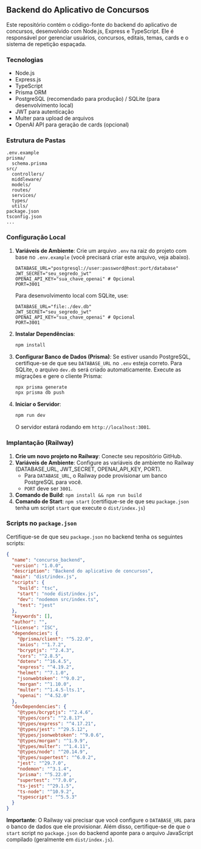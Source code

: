## Backend do Aplicativo de Concursos

Este repositório contém o código-fonte do backend do aplicativo de concursos, desenvolvido com Node.js, Express e TypeScript. Ele é responsável por gerenciar usuários, concursos, editais, temas, cards e o sistema de repetição espaçada.

### Tecnologias

- Node.js
- Express.js
- TypeScript
- Prisma ORM
- PostgreSQL (recomendado para produção) / SQLite (para desenvolvimento local)
- JWT para autenticação
- Multer para upload de arquivos
- OpenAI API para geração de cards (opcional)

### Estrutura de Pastas

```
.env.example
prisma/
  schema.prisma
src/
  controllers/
  middleware/
  models/
  routes/
  services/
  types/
  utils/
package.json
tsconfig.json
...
```

### Configuração Local

1.  **Variáveis de Ambiente**: Crie um arquivo `.env` na raiz do projeto com base no `.env.example` (você precisará criar este arquivo, veja abaixo).
    ```
    DATABASE_URL="postgresql://user:password@host:port/database"
    JWT_SECRET="seu_segredo_jwt"
    OPENAI_API_KEY="sua_chave_openai" # Opcional
    PORT=3001
    ```
    Para desenvolvimento local com SQLite, use:
    ```
    DATABASE_URL="file:./dev.db"
    JWT_SECRET="seu_segredo_jwt"
    OPENAI_API_KEY="sua_chave_openai" # Opcional
    PORT=3001
    ```

2.  **Instalar Dependências**:
    ```bash
    npm install
    ```

3.  **Configurar Banco de Dados (Prisma)**:
    Se estiver usando PostgreSQL, certifique-se de que seu `DATABASE_URL` no `.env` esteja correto.
    Para SQLite, o arquivo `dev.db` será criado automaticamente.
    Execute as migrações e gere o cliente Prisma:
    ```bash
    npx prisma generate
    npx prisma db push
    ```

4.  **Iniciar o Servidor**:
    ```bash
    npm run dev
    ```
    O servidor estará rodando em `http://localhost:3001`.

### Implantação (Railway)

1.  **Crie um novo projeto no Railway**: Conecte seu repositório GitHub.
2.  **Variáveis de Ambiente**: Configure as variáveis de ambiente no Railway (DATABASE_URL, JWT_SECRET, OPENAI_API_KEY, PORT).
    *   Para `DATABASE_URL`, o Railway pode provisionar um banco PostgreSQL para você.
    *   `PORT` deve ser `3001`.
3.  **Comando de Build**: `npm install && npm run build`
4.  **Comando de Start**: `npm start` (certifique-se de que seu `package.json` tenha um script `start` que execute o `dist/index.js`)

### Scripts no `package.json`

Certifique-se de que seu `package.json` no backend tenha os seguintes scripts:

```json
{
  "name": "concurso_backend",
  "version": "1.0.0",
  "description": "Backend do aplicativo de concursos",
  "main": "dist/index.js",
  "scripts": {
    "build": "tsc",
    "start": "node dist/index.js",
    "dev": "nodemon src/index.ts",
    "test": "jest"
  },
  "keywords": [],
  "author": "",
  "license": "ISC",
  "dependencies": {
    "@prisma/client": "^5.22.0",
    "axios": "^1.7.2",
    "bcryptjs": "^2.4.3",
    "cors": "^2.8.5",
    "dotenv": "^16.4.5",
    "express": "^4.19.2",
    "helmet": "^7.1.0",
    "jsonwebtoken": "^9.0.2",
    "morgan": "^1.10.0",
    "multer": "^1.4.5-lts.1",
    "openai": "^4.52.0"
  },
  "devDependencies": {
    "@types/bcryptjs": "^2.4.6",
    "@types/cors": "^2.8.17",
    "@types/express": "^4.17.21",
    "@types/jest": "^29.5.12",
    "@types/jsonwebtoken": "^9.0.6",
    "@types/morgan": "^1.9.9",
    "@types/multer": "^1.4.11",
    "@types/node": "^20.14.9",
    "@types/supertest": "^6.0.2",
    "jest": "^29.7.0",
    "nodemon": "^3.1.4",
    "prisma": "^5.22.0",
    "supertest": "^7.0.0",
    "ts-jest": "^29.1.5",
    "ts-node": "^10.9.2",
    "typescript": "^5.5.3"
  }
}
```

**Importante**: O Railway vai precisar que você configure o `DATABASE_URL` para o banco de dados que ele provisionar. Além disso, certifique-se de que o `start` script no `package.json` do backend aponte para o arquivo JavaScript compilado (geralmente em `dist/index.js`).

